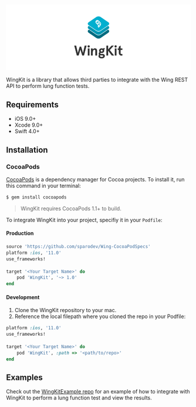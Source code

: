![WingKit: a Lung Function Test SDK](https://github.com/sparodev/WingKit/blob/master/wingkit-logo.png)

WingKit is a library that allows third parties to integrate with the Wing REST API to perform lung function tests.

## Requirements

- iOS 9.0+
- Xcode 9.0+
- Swift 4.0+

## Installation

### CocoaPods

[CocoaPods](http://cocoapods.org) is a dependency manager for Cocoa projects. To install it, run this command in your terminal:
```bash
$ gem install cocoapods
```

> WingKit requires CocoaPods 1.1+ to build.

To integrate WingKit into your project, specifiy it in your `Podfile`:

#### Production

```ruby
source 'https://github.com/sparodev/Wing-CocoaPodSpecs'
platform :ios, '11.0'
use_frameworks!

target '<Your Target Name>' do
    pod 'WingKit', '~> 1.0'
end
```

#### Development

 1. Clone the WingKit repository to your mac.
 2. Reference the local filepath where you cloned the repo in your Podfile:

```ruby
platform :ios, '11.0'
use_frameworks!

target '<Your Target Name>' do
    pod 'WingKit', :path => '<path/to/repo>'
end
```

## Examples

Check out the [WingKitExample repo](https://github.com/sparodev/WingKitExample) for an example of how to integrate with WingKit to perform a lung function test and view the results.